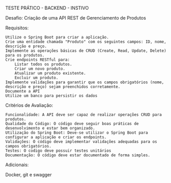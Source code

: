 
TESTE PRÁTICO - BACKEND - INSTIVO

Desafio: Criação de uma API REST de Gerenciamento de Produtos

Requisitos:

    Utilize o Spring Boot para criar a aplicação.
    Crie uma entidade chamada "Produto" com os seguintes campos: ID, nome, descrição e preço.
    Implemente as operações básicas de CRUD (Create, Read, Update, Delete) para os produtos.
    Crie endpoints RESTful para:
        Listar todos os produtos.
        Criar um novo produto.
        Atualizar um produto existente.
        Excluir um produto.
    Implemente validações para garantir que os campos obrigatórios (nome, descrição e preço) sejam preenchidos corretamente.
    Documente a API 
    Utilize um banco para persistir os dados

Critérios de Avaliação:

    Funcionalidade: A API deve ser capaz de realizar operações CRUD para produtos.
    Qualidade do Código: O código deve seguir boas práticas de desenvolvimento e estar bem organizado.
    Utilização do Spring Boot: Deve-se utilizar o Spring Boot para configurar a aplicação e criar os endpoints.
    Validações: O código deve implementar validações adequadas para os campos obrigatórios.
    Testes: O codigo deve possuir testes unitários
    Documentação: O código deve estar documentado de forma simples.

Adicionais:

  Docker, git e swagger

